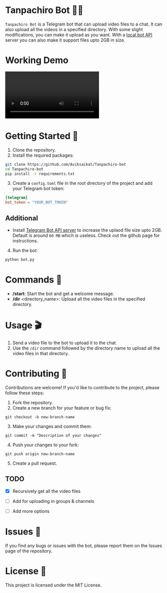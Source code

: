 # Tanpachiro Bot 🤖🎥

`Tanpachiro Bot` is a Telegram bot that can upload video files to a chat. It can also upload all the videos in a specified directory. With some slight modifications, you can make it upload as you want. With a [local bot API](https://github.com/tdlib/telegram-bot-api) server you can also make it support files upto 2GB in size.

# Working Demo
![](media/demo.mp4)

# Getting Started 🚀
1. Clone the repository.
2. Install the required packages:
```sh
git clone https://github.com/Aviksaikat/Tanpachiro-bot
cd Tanpachiro-bot
pip install -r requirements.txt
```

3. Create a `config.toml` file in the root directory of the project and add your Telegram bot token:

```toml
[telegram]
bot_token = "YOUR_BOT_TOKEN"
```

## Additional 
- Install [Telegram Bot API server](https://github.com/tdlib/telegram-bot-api) to increase the uplaod file size upto 2GB. Default is around `60 MB` which is useless. Check out the github page for instructions.


4. Run the bot: 
```py
python bot.py
```

# Commands 📝
- **/start**: Start the bot and get a welcome message.
- **/dir** <directory_name>: Upload all the video files in the specified directory.

# Usage 🎬
1. Send a video file to the bot to upload it to the chat.
2. Use the `/dir` command followed by the directory name to upload all the video files in that directory.

# Contributing 🤝
Contributions are welcome! If you'd like to contribute to the project, please follow these steps:

1. Fork the repository.
2. Create a new branch for your feature or bug fix: 

`git checkout -b new-branch-name`

3. Make your changes and commit them: 

`git commit -m "Description of your changes"`

4. Push your changes to your fork: 

`git push origin new-branch-name`

5. Create a pull request.

## TODO

- [x] Recursively get all the video files
- [ ] Add for uploading in groups & channels
- [ ] Add more options


# Issues 🐛
If you find any bugs or issues with the bot, please report them on the Issues page of the repository.

# License 📜
This project is licensed under the MIT License.
